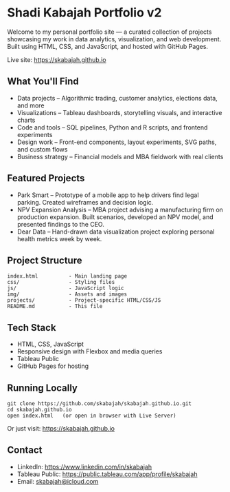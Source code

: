 # Shadi Kabajah Portfolio v2

Welcome to my personal portfolio site — a curated collection of projects showcasing my work in data analytics, visualization, and web development. Built using HTML, CSS, and JavaScript, and hosted with GitHub Pages.

Live site: https://skabajah.github.io

## What You'll Find

- Data projects – Algorithmic trading, customer analytics, elections data, and more  
- Visualizations – Tableau dashboards, storytelling visuals, and interactive charts  
- Code and tools – SQL pipelines, Python and R scripts, and frontend experiments  
- Design work – Front-end components, layout experiments, SVG paths, and custom flows  
- Business strategy – Financial models and MBA fieldwork with real clients

## Featured Projects

- Park Smart – Prototype of a mobile app to help drivers find legal parking. Created wireframes and decision logic.  
- NPV Expansion Analysis – MBA project advising a manufacturing firm on production expansion. Built scenarios, developed an NPV model, and presented findings to the CEO.  
- Dear Data – Hand-drawn data visualization project exploring personal health metrics week by week.

## Project Structure

```
index.html          - Main landing page  
css/                - Styling files  
js/                 - JavaScript logic  
img/                - Assets and images  
projects/           - Project-specific HTML/CSS/JS  
README.md           - This file
```

## Tech Stack

* HTML, CSS, JavaScript  
* Responsive design with Flexbox and media queries  
* Tableau Public  
* GitHub Pages for hosting

## Running Locally

```
git clone https://github.com/skabajah/skabajah.github.io.git  
cd skabajah.github.io  
open index.html   (or open in browser with Live Server)
```

Or just visit: https://skabajah.github.io

## Contact

* LinkedIn: https://www.linkedin.com/in/skabajah  
* Tableau Public: https://public.tableau.com/app/profile/skabajah  
* Email: skabajah@icloud.com
